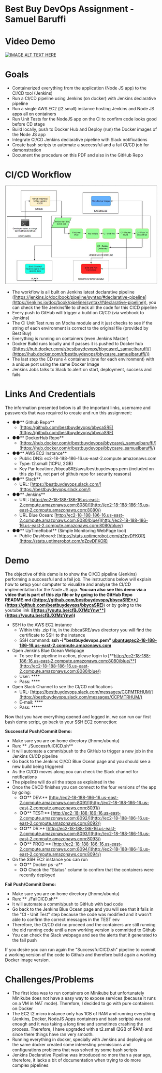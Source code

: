 # **Best Buy DevOps Assignment - Samuel Baruffi**

# **Video Demo**
[![IMAGE ALT TEXT HERE](https://img.youtube.com/vi/cfBJXfMzYnw/0.jpg)](https://www.youtube.com/watch?v=cfBJXfMzYnw)

# **Goals**

- Containerized everything from the application (Node JS app) to the CI/CD tool (Jenkins)
- Run a CI/CD pipeline using Jenkins (on docker) with Jenkins declarative pipeline
- Run a single AWS EC2 (t2.small) instance hosting Jenkins and Node JS apps all on containers
- Run Unit Tests for the NodeJS app on the CI to confirm code looks good before CD stage
- Build locally, push to Docker Hub and Deploy (run) the Docker images of the Node JS app
- Integrate CI/CD Jenkins declarative pipeline with Slack notifications
- Create bash scripts to automate a successful and a fail CI/CD job for demonstration
- Document the procedure on this PDF and also in the GitHub Repo


# **CI/CD Workflow**

 ![alt text](https://raw.githubusercontent.com/bestbuydevops/bbycaSRE/master/docs/Best%20Buy%20DevOps%20CICD%20Workflow%20-%20Samuel%20Baruffi.jpg)

- The workflow is all built on Jenkins latest declarative pipeline ([https://jenkins.io/doc/book/pipeline/syntax/#declarative-pipeline](https://jenkins.io/doc/book/pipeline/syntax/#declarative-pipeline)), you can check the file Jenkinsfile to check all the code for this CICD pipeline
- Every push to GitHub will trigger a build on CI/CD (via webhook to Jenkins)
- The CI Unit Test runs on Mocha module and it just checks to see if the string of each environment is correct to the original file (provided by Best Buy)
- Everything is running on containers (even Jenkins Master)
- Docker Build runs locally and if passes it is pushed to Docker hub ([https://hub.docker.com/r/bestbuydevops/bbycasre\_samuelbaruffi/](https://hub.docker.com/r/bestbuydevops/bbycasre_samuelbaruffi/))
- The last step the CD runs 4 containers (one for each environment) with a unique port using the same Docker Image
- Jenkins Jobs talks to Slack to alert on start, deployment, success and fails



# **Links And Credentials**

The information presented below is all the important links, username and passwords that was required to create and run this assignment:

- **●●**** Github Repo**
  - [https://github.com/bestbuydevops/bbycaSRE](https://github.com/bestbuydevops/bbycaSRE)
- **●●**** DockerHub Repo**
  - [https://hub.docker.com/r/bestbuydevops/bbycasre\_samuelbaruffi/](https://hub.docker.com/r/bestbuydevops/bbycasre_samuelbaruffi/)
- **●●**** AWS EC2 Instance**
  - Public DNS: ec2-18-188-186-16.us-east-2.compute.amazonaws.com
  - Type: t2.small (1CPU, 2GB)
  - Key Par location: /bbycaSRE/aws/bestbuydevops.pem (included on this zip file, not part of github repo for security reasons)
- **●●**** Slack**
  - URL: [https://bestbuydevops.slack.com/](https://bestbuydevops.slack.com/)
- **●●**** Jenkins**
  - URL: [http://ec2-18-188-186-16.us-east-2.compute.amazonaws.com:8080/](http://ec2-18-188-186-16.us-east-2.compute.amazonaws.com:8080/)
  - URL Blue Ocean: [http://ec2-18-188-186-16.us-east-2.compute.amazonaws.com:8080/blue/](http://ec2-18-188-186-16.us-east-2.compute.amazonaws.com:8080/blue/)
- **●●**** UpTimeRobot** (Simple Monitoring WebPage tool)
  - Public Dashboard: [https://stats.uptimerobot.com/qZpvDFKOR](https://stats.uptimerobot.com/qZpvDFKOR)

# **Demo**

The objective of this demo is to show the CI/CD pipeline (Jenkins) performing a successful and a fail job. The instructions below will explain how to setup your computer to visualize and analyse the CI/CD implementation for the Node JS app. **You can also see this demo via a video that is part of this zip file or by going to the GitHub Repo README.md (**[**https://github.com/bestbuydevops/bbycaSRE**](https://github.com/bestbuydevops/bbycaSRE)**) or by going to the youtube link (**[**https://youtu.be/cfBJXfMzYnw**](https://youtu.be/cfBJXfMzYnw)**)**

- SSH to the AWS EC2 instance
  - Within this .zip file, in the  /bbcaSRE/aws directory you will find the certificate to SSH to the instance
  - SSH command: **ssh -i &quot;bestbuydevops.pem&quot;** [**ubuntu@ec2-18-188-186-16.us-east-2.compute.amazonaws.com**](mailto:ubuntu@ec2-18-188-186-16.us-east-2.compute.amazonaws.com)
- Open Jenkins Blue Ocean Webpage
  - To see the pipeline in action, please login to [**http://ec2-18-188-186-16.us-east-2.compute.amazonaws.com:8080/blue/**](http://ec2-18-188-186-16.us-east-2.compute.amazonaws.com:8080/blue/)
  - User: ****
  - Pass: ****
- Open Slack Channel to see the CI/CD notifications
  - URL: [https://bestbuydevops.slack.com/messages/CCPMTRHUM/](https://bestbuydevops.slack.com/messages/CCPMTRHUM/)
  - E-mail: ****
  - Pass: *****



Now that you have everything opened and logged in, we can run our first bash demo script, go back to your SSH EC2 connection:

**Successful Push/Commit Demo:**

- Make sure you are on home directory (/home/ubuntu)
- Run: ** ./SuccessfulCICD.sh**
- It will automate a commit/push to the GitHub to trigger a new job in the Jenkins CI/CD pipeline
- Go back to the Jenkins CI/CD Blue Ocean page and you should see a new build being triggered
- As the CI/CD moves along you can check the Slack channel for notifications
- The pipeline will do all the steps as explained in the
- Once the CI/CD finishes you can connect to the four versions of the app by going:
  - **○○**** DEV:** [http://ec2-18-188-186-16.us-east-2.compute.amazonaws.com:8091/](http://ec2-18-188-186-16.us-east-2.compute.amazonaws.com:8091/)
  - **○○**** TEST:** [http://ec2-18-188-186-16.us-east-2.compute.amazonaws.com:8092/](http://ec2-18-188-186-16.us-east-2.compute.amazonaws.com:8092/)
  - **○○**** DR:** [http://ec2-18-188-186-16.us-east-2.compute.amazonaws.com:8093/](http://ec2-18-188-186-16.us-east-2.compute.amazonaws.com:8093/)
  - **○○**** PROD:** [http://ec2-18-188-186-16.us-east-2.compute.amazonaws.com:8094/](http://ec2-18-188-186-16.us-east-2.compute.amazonaws.com:8094/)
- On the SSH EC2 instance you can run
  - **○○**** Docker ps -a**
  - **○○** Check the &quot;Status&quot; column to confirm that the containers were recently deployed

**Fail Push/Commit Demo:**

- Make sure you are on home directory (/home/ubuntu)
- Run: ** ./FailCICD.sh**
- It will automate a commit/push to GitHub with bad code
- Go back to the Jenkins Blue Ocean page and you will see that it fails in the &quot;CI - Unit Test&quot; step because the code was modified and it wasn&#39;t able to confirm the correct messages in the TEST env
- Therefore, the CI/CD did no proceed and the containers are still running the old running code until a new working version is committed to Github
- You can check the Slack webpage and see the alerts that it generated to the fail push

If you desire you can run again the &quot;SuccessfulCICD.sh&quot; pipeline to commit a working version of the code to Github and therefore build again a working Docker image version.

# **Challenges/Problems**

- The first idea was to run containers on Minikube but unfortunately Minikube does not have a easy way to expose services (because it runs on a VM in NAT mode). Therefore, I decided to go with pure containers on Docker
- The EC2 t2.micro instance only has 1GB of RAM and running everything (Jenkins, Docker, NodeJS Apps containers and bash scripts) was not enough and it was taking a long time and sometimes crashing the process. Therefore, I have upgraded with a t2.small (2GB of RAM) and since there things have ran very smooth.
- Running everything in docker, specially with Jenkins and deploying on the same docker created some interesting permissions and configurations problems that was solved by some bash scripts
- Jenkins Declarative Pipeline was introduced no more than a year ago, therefore, it lacks a bit of documentation when trying to do more complex pipelines

